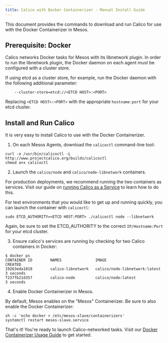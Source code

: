 ```yaml
---
title: Calico with Docker Containerizer - Manual Install Guide
---
```


This document provides the commands to download and run Calico
for use with the Docker Containerizer in Mesos.

## Prerequisite: Docker
Calico networks Docker tasks for Mesos with its libnetwork plugin. In order to
run the libnetwork plugin, the Docker daemon on each agent must be configured
with a cluster store.

If using etcd as a cluster store, for example, run the Docker daemon with the
following additional parameter:

```shell
    --cluster-store=etcd://<ETCD HOST>:<PORT>
```

Replacing `<ETCD HOST>:<PORT>` with the appropriate `hostname:port`
for your etcd cluster.

## Install and Run Calico
It is very easy to install Calico to use with the
Docker Containerizer.

1. On each Mesos Agents, download the `calicoctl` command-line tool:

```shell
curl -o /usr/bin/calicoctl -L http://www.projectcalico.org/builds/calicoctl
chmod a+x calicoctl
```

2. Launch the `calico/node` and `calico/node-libnetwork` containers.

For production deployments, we recommend running the two
containers as services. Visit our guide on [running Calico
as a Service]({{site.url}}/using-calico/configuration/as-service) to learn how to do this.

For test environments that you would like to get up and running
quickly, you can launch the container with `calicoctl`:

```shell
sudo ETCD_AUTHORITY=<ETCD HOST:PORT> ./calicoctl node --libnetwork
```

Again, be sure to set the ETCD_AUTHORITY to the correct `IP/Hostname:Port` for your etcd cluster.

3. Ensure calico's services are running by checking for two Calico containers in Docker:

```shell
$ docker ps
CONTAINER ID        NAMES               IMAGE                           CREATED
19263eda1810        calico-libnetwork   calico/node-libnetwork:latest   3 seconds
f237fb21d357        calico-node         calico/node:latest              3 seconds
```

4. Enable Docker Containerizer in Mesos.

By default, Mesos enables on the "Mesos" Containerizer. Be sure to also
enable the Docker Containerizer:

```shell
sh -c 'echo docker > /etc/mesos-slave/containerizers'
systemctl restart mesos-slave.service
```

That's it! You're ready to launch Calico-networked tasks. Visit
our [Docker Containerizer Usage Guide]({{site.url}}/getting-started/mesos/tutorials/docker)
to get started.
